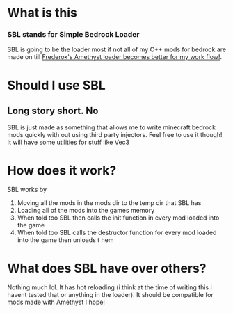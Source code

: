 # What is this
### SBL stands for Simple Bedrock Loader
SBL is going to be the loader most if not all of my C++ mods for bedrock are made on till  [Frederox's Amethyst loader becomes better for my work flow!](https://github.com/FrederoxDev/Amethyst).
# Should I use SBL
## Long story short. No
SBL is just made as something that allows me to write minecraft bedrock mods quickly with out using third party injectors. Feel free to use it though! It will have some utilities for stuff like Vec3
# How does it work?
SBL works by
1. Moving all the mods in the mods dir to the temp dir that SBL has
2. Loading all of the mods into the games memory
3. When told too SBL then calls the init function in every mod loaded into the game
4. When told too SBL calls the destructor function for every mod loaded into the game then unloads t hem
# What does SBL have over others?
Nothing much lol. It has hot reloading (i think at the time of writing this i havent tested that or anything in the loader).
It should be compatible for mods made with Amethyst I hope! 
